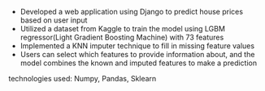 - Developed a web application using Django to predict house prices based on user input
- Utilized a dataset from Kaggle to train the model using LGBM regressor(Light Gradient Boosting Machine) with 73 features
- Implemented a KNN imputer technique to fill in missing feature values
- Users can select which features to provide information about, and the model combines the known and imputed features to make a prediction

technologies used: Numpy, Pandas, Sklearn
